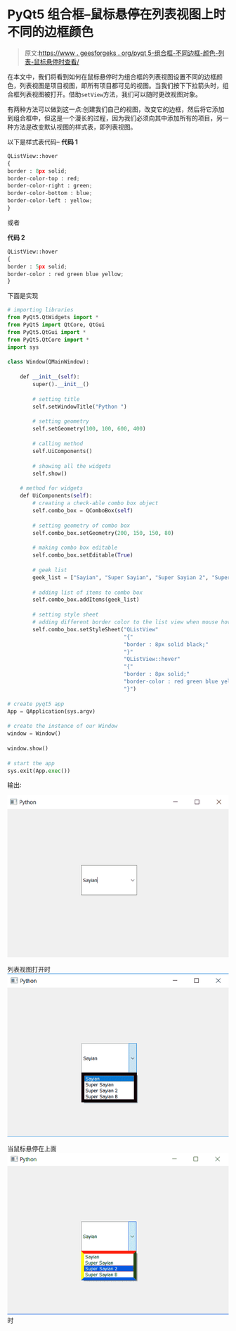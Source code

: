 # PyQt5 组合框–鼠标悬停在列表视图上时不同的边框颜色

> 原文:[https://www . geesforgeks . org/pyqt 5-组合框-不同边框-颜色-列表-鼠标悬停时查看/](https://www.geeksforgeeks.org/pyqt5-combo-box-different-border-color-to-list-view-when-mouse-hover-over-it/)

在本文中，我们将看到如何在鼠标悬停时为组合框的列表视图设置不同的边框颜色，列表视图是项目视图，即所有项目都可见的视图。当我们按下下拉箭头时，组合框列表视图被打开。借助`setView`方法，我们可以随时更改视图对象。

有两种方法可以做到这一点:创建我们自己的视图，改变它的边框，然后将它添加到组合框中，但这是一个漫长的过程，因为我们必须向其中添加所有的项目，另一种方法是改变默认视图的样式表，即列表视图。

以下是样式表代码–
**代码 1**

```py
QListView::hover
{
border : 8px solid;
border-color-top : red;
border-color-right : green;
border-color-bottom : blue;
border-color-left : yellow;
}

```

或者

**代码 2**

```py
QListView::hover
{
border : 5px solid;
border-color : red green blue yellow;
}

```

下面是实现

```py
# importing libraries
from PyQt5.QtWidgets import * 
from PyQt5 import QtCore, QtGui
from PyQt5.QtGui import * 
from PyQt5.QtCore import * 
import sys

class Window(QMainWindow):

    def __init__(self):
        super().__init__()

        # setting title
        self.setWindowTitle("Python ")

        # setting geometry
        self.setGeometry(100, 100, 600, 400)

        # calling method
        self.UiComponents()

        # showing all the widgets
        self.show()

    # method for widgets
    def UiComponents(self):
        # creating a check-able combo box object
        self.combo_box = QComboBox(self)

        # setting geometry of combo box
        self.combo_box.setGeometry(200, 150, 150, 80)

        # making combo box editable
        self.combo_box.setEditable(True)

        # geek list
        geek_list = ["Sayian", "Super Sayian", "Super Sayian 2", "Super Sayian B"]

        # adding list of items to combo box
        self.combo_box.addItems(geek_list)

        # setting style sheet
        # adding different border color to the list view when mouse hover
        self.combo_box.setStyleSheet("QListView"
                                     "{"
                                     "border : 8px solid black;"
                                     "}"
                                     "QListView::hover"
                                     "{"
                                     "border : 8px solid;"
                                     "border-color : red green blue yellow;"
                                     "}")

# create pyqt5 app
App = QApplication(sys.argv)

# create the instance of our Window
window = Window()

window.show()

# start the app
sys.exit(App.exec())
```

输出:

![](img/1d403cf5568fd53578881d788ffe2755.png)

列表视图打开时
![](img/22cd6ae2a18e85a218a39d1ef259ba4a.png)

当鼠标悬停在上面
**![](img/713dd10a107618f98a12111fcfd472bd.png)** 时